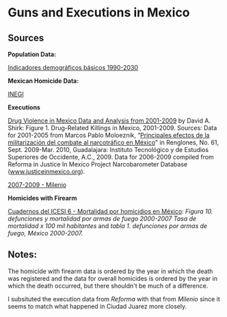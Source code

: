 ﻿Guns and Executions in Mexico
=================================================================


Sources
-------

__Population Data:__

[Indicadores demográficos básicos 1990-2030](http://www.conapo.gob.mx/index.php?option=com_content&view=article&id=125&Itemid=203)

__Mexican Homicide Data:__

[INEGI](http://www.inegi.org.mx/est/contenidos/espanol/proyectos/continuas/vitales/bd/mortalidad/MortalidadGeneral.asp?s=est&c=11144)


__Executions__

[Drug Violence in Mexico Data and Analysis from 2001-2009](http://www.justiceinmexico.org/resources/pdf/drug_violence.pdf) by David A. Shirk: Figure 1. Drug-Related Killings in Mexico, 2001-2009. Sources: Data for 2001-2005 from Marcos Pablo Moloeznik, “[Principales efectos de la militarización del
combate al narcotráfico en México](http://renglones.iteso.mx/upload/archivos/Marcos_Moloeznik.pdf)" in Renglones, No. 61, Sept. 2009-Mar. 2010, Guadalajara: Instituto
Tecnológico y de Estudios Superiores de Occidente, A.C., 2009. Data for 2006-2009 compiled from
Reforma in Justice In Mexico Project Narcobarometer Database (www.justiceinmexico.org).

[2007-2009 - Milenio](http://impreso.milenio.com/node/8697054)


__Homicides with Firearm__

[Cuadernos del ICESI 6 - Mortalidad por homicidios en México](http://www.icesi.org.mx/documentos/publicaciones/cuadernos/cuaderno_6.pdf): _Figura 10. defunciones y mortalidad por armas de fuego 2000-2007 Tasa de mortalidad x 100 mil habitantes_ and _tabla 1. defunciones por armas de fuego, México 2000-2007._

Notes:
-------

The homicide with firearm data is ordered by the year in which the death was registered and the data for overall homicides is ordered by the year in which the death occurred, but there shouldn't be much of a difference.

I subsituted the execution data from _Reforma_ with that from _Milenio_ since it seems to match what happened in Ciudad Juarez more closely.

